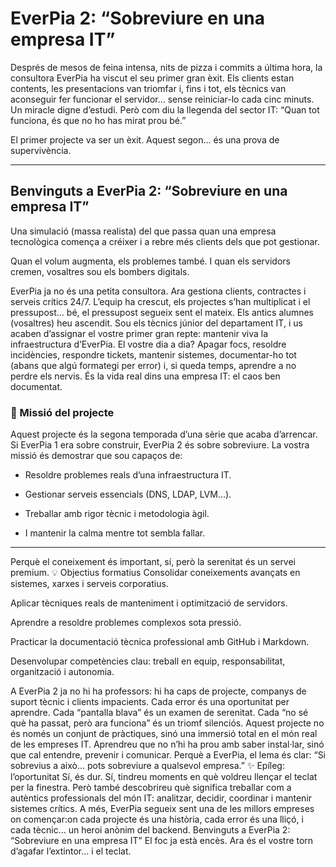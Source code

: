 # EverPia 2: “Sobreviure en una empresa IT”
Després de mesos de feina intensa, nits de pizza i commits a última hora, la consultora EverPia ha viscut el seu primer gran èxit. Els clients estan contents, les presentacions van triomfar i, fins i tot, els tècnics van aconseguir fer funcionar el servidor… sense reiniciar-lo cada cinc minuts.
 Un miracle digne d’estudi.
Però com diu la llegenda del sector IT:
“Quan tot funciona, és que no ho has mirat prou bé.”

El primer projecte va ser un èxit.
 Aquest segon… és una prova de supervivència.

---

## Benvinguts a EverPia 2: “Sobreviure en una empresa IT” 
Una simulació (massa realista) del que passa quan una empresa tecnològica comença a créixer i a rebre més clients dels que pot gestionar.

 Quan el volum augmenta, els problemes també.
 I quan els servidors cremen, vosaltres sou els bombers digitals.

EverPia ja no és una petita consultora. Ara gestiona clients, contractes i serveis crítics 24/7.
L’equip ha crescut, els projectes s’han multiplicat i el pressupost… bé, el pressupost segueix sent el mateix.
Els antics alumnes (vosaltres) heu ascendit. Sou els tècnics júnior del departament IT, i us acaben d’assignar el vostre primer gran repte: mantenir viva la infraestructura d’EverPia.
El vostre dia a dia?
Apagar focs, resoldre incidències, respondre tickets, mantenir sistemes, documentar-ho tot (abans que algú formategi per error) i, si queda temps, aprendre a no perdre els nervis.
És la vida real dins una empresa IT:  el caos ben documentat.

### 🎯 Missió del projecte
Aquest projecte és la segona temporada d’una sèrie que acaba d’arrencar.
 Si EverPia 1 era sobre construir, EverPia 2 és sobre sobreviure.
La vostra missió és demostrar que sou capaços de:

- Resoldre problemes reals d’una infraestructura IT.


- Gestionar serveis essencials (DNS, LDAP, LVM…).


- Treballar amb rigor tècnic i metodologia àgil.


- I mantenir la calma mentre tot sembla fallar.

---

Perquè el coneixement és important, sí, però la serenitat és un servei premium.
💡 Objectius formatius
Consolidar coneixements avançats en sistemes, xarxes i serveis corporatius.


Aplicar tècniques reals de manteniment i optimització de servidors.


Aprendre a resoldre problemes complexos sota pressió.


Practicar la documentació tècnica professional amb GitHub i Markdown.


Desenvolupar competències clau: treball en equip, responsabilitat, organització i autonomia.

A EverPia 2 ja no hi ha professors: hi ha caps de projecte, companys de suport tècnic i clients impacients.
 Cada error és una oportunitat per aprendre.
 Cada “pantalla blava” és un examen de serenitat.
 Cada “no sé què ha passat, però ara funciona” és un triomf silenciós.
Aquest projecte no és només un conjunt de pràctiques, sinó una immersió total en el món real de les empreses IT.
 Aprendreu que no n’hi ha prou amb saber instal·lar, sinó que cal entendre, prevenir i comunicar.
Perquè a EverPia, el lema és clar:
“Si sobrevius a això... pots sobreviure a qualsevol empresa.”
✨ Epíleg: l’oportunitat
Sí, és dur.
 Sí, tindreu moments en què voldreu llençar el teclat per la finestra.
Però també descobrireu què significa treballar com a autèntics professionals del món IT: analitzar, decidir, coordinar i mantenir sistemes crítics.
A més, EverPia segueix sent una de les millors empreses on començar:on cada projecte és una història,
 cada error és una lliçó, i cada tècnic… un heroi anònim del backend.
Benvinguts a EverPia 2: “Sobreviure en una empresa IT” El foc ja està encès. Ara és el vostre torn d’agafar l’extintor… i el teclat.
